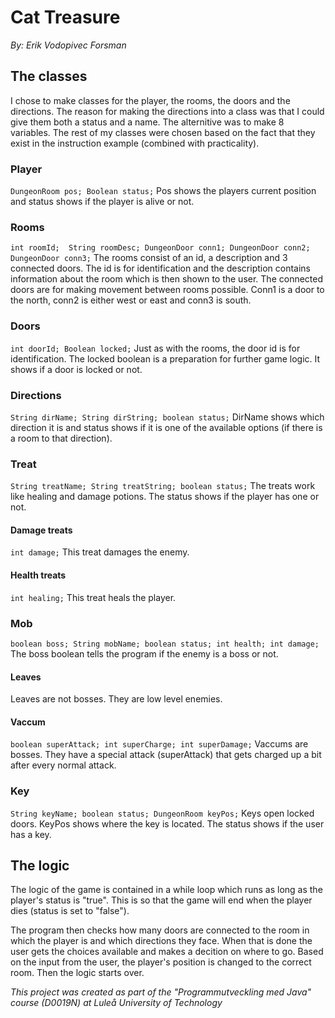 # Cat Treasure
*By: Erik Vodopivec Forsman*

## The classes
I chose to make classes for the player, the rooms, the doors and the directions. The reason for making the directions into a class was that I could give them both a status and a name. The alternitive was to make 8 variables. The rest of my classes were chosen based on the fact that they exist in the instruction example (combined with practicality). 

### Player
`DungeonRoom pos;
    Boolean status;`
Pos shows the players current position and status shows if the player is alive or not.

### Rooms
`int roomId; 
    String roomDesc;
    DungeonDoor conn1;
    DungeonDoor conn2;
    DungeonDoor conn3;`
The rooms consist of an id, a description and 3 connected doors. The id is for identification and the description contains information about the room which is then shown to the user. The connected doors are for making movement between rooms possible. Conn1 is a door to the north, conn2 is either west or east and conn3 is south. 

### Doors
`int doorId;
    Boolean locked;`
Just as with the rooms, the door id is for identification. The locked boolean is a preparation for further game logic. It shows if a door is locked or not.

### Directions
`String dirName;
    String dirString;
    boolean status;`
DirName shows which direction it is and status shows if it is one of the available options (if there is a room to that direction).

### Treat
`String treatName;
    String treatString;
    boolean status;`
The treats work like healing and damage potions. The status shows if the player has one or not.

#### Damage treats
`int damage;`
This treat damages the enemy.

#### Health treats
`int healing;`
This treat heals the player.

### Mob
`boolean boss;
    String mobName;
    boolean status;
    int health;
    int damage;`
The boss boolean tells the program if the enemy is a boss or not.

#### Leaves
Leaves are not bosses. They are low level enemies.

#### Vaccum
`boolean superAttack;
    int superCharge;
    int superDamage;`
Vaccums are bosses. They have a special attack (superAttack) that gets charged up a bit after every normal attack. 

### Key
`String keyName;
    boolean status;
    DungeonRoom keyPos;`
Keys open locked doors. KeyPos shows where the key is located. The status shows if the user has a key.

## The logic
The logic of the game is contained in a while loop which runs as long as the player's status is "true". This is so that the game will end when the player dies (status is set to "false").

The program then checks how many doors are connected to the room in which the player is and which directions they face. When that is done the user gets the choices available and makes a decition on where to go. Based on the input from the user, the player's position is changed to the correct room. Then the logic starts over. 

*This project was created as part of the "Programmutveckling med Java" course (D0019N) at Luleå University of Technology*
